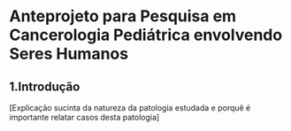 # Anteprojeto para Pesquisa em Cancerologia Pediátrica envolvendo Seres Humanos

## 1.Introdução

[Explicação sucinta da natureza da patologia estudada e porquê é importante relatar casos desta patologia]